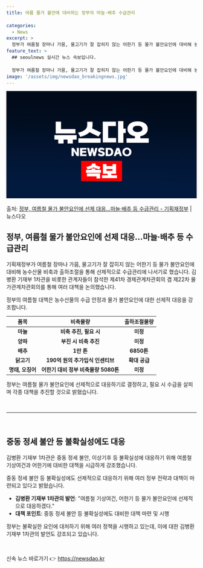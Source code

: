 ```yaml
---
title: 여름 물가 불안에 대비하는 정부의 마늘·배추 수급관리

categories:
  - News
excerpt: >
  정부가 여름철 장마나 가뭄, 물고기가 잘 잡히지 않는 어한기 등 물가 불안요인에 대비해 농수산물 비축과 출하…
feature_text: >
  ## seoulnews 실시간 뉴스 속보입니다.

  정부가 여름철 장마나 가뭄, 물고기가 잘 잡히지 않는 어한기 등 물가 불안요인에 대비해 농수산물 비축과 출하…
image: '/assets/img/newsdao_breakingnews.jpg'
---
```


![뉴스다오 속보](/assets/img/newsdao_breakingnews.jpg)

<p>출처: <a href="https://newsdao.kr/3892" rel="dofollow">정부, 여름철 물가 불안요인에 선제 대응…마늘·배추 등 수급관리 - 기획재정부</a> | 뉴스다오</p>

<h2 data-ke-size="size26">정부, 여름철 물가 불안요인에 선제 대응…마늘·배추 등 수급관리</h2>
기획재정부가 여름철 장마나 가뭄, 물고기가 잘 잡히지 않는 어한기 등 물가 불안요인에 대비해 농수산물 비축과 출하조절을 통해 선제적으로 수급관리에 나서기로 했습니다. 김병환 기재부 1차관을 비롯한 관계자들이 참석한 제41차 경제관계차관회의 겸 제22차 물가관계차관회의를 통해 여러 대책을 논의했습니다.

<p data-ke-size="size16">정부의 여름철 대책은 농수산물의 수급 안정과 물가 불안요인에 대한 선제적 대응을 강조합니다.</p>

<table>
	<thead>
		<tr>
			<th style="text-align: center;">품목</th>
			<th style="text-align: center;">비축물량</th>
			<th style="text-align: center;">출하조절물량</th>
		</tr>
	</thead>
	<tbody>
		<tr>
			<td style="text-align: center;"><b>마늘</b></td>
			<td style="text-align: center;"><b>비축 추진, 필요 시</b></td>
			<td style="text-align: center;"><b>미정</b></td>
		</tr>
		<tr>
			<td style="text-align: center;"><b>양파</b></td>
			<td style="text-align: center;"><b>부진 시 비축 추진</b></td>
			<td style="text-align: center;"><b>미정</b></td>
		</tr>
		<tr>
			<td style="text-align: center;"><b>배추</b></td>
			<td style="text-align: center;"><b>1만 톤</b></td>
			<td style="text-align: center;"><b>6850톤</b></td>
		</tr>
		<tr>
			<td style="text-align: center;"><b>닭고기</b></td>
			<td style="text-align: center;"><b>190억 원의 추가입식 인센티브</b></td>
			<td style="text-align: center;"><b>확대 공급</b></td>
		</tr>
		<tr>
			<td style="text-align: center;"><b>명태, 오징어</b></td>
			<td style="text-align: center;"><b>어한기 대비 정부 비축물량 5080톤</b></td>
			<td style="text-align: center;"><b>미정</b></td>
		</tr>
	</tbody>
</table>

<p data-ke-size="size16">정부는 여름철 물가 불안요인에 선제적으로 대응하기로 결정하고, 필요 시 수급을 살피며 각종 대책을 추진할 것으로 밝혔습니다.</p>

<p data-ke-size="size16">&nbsp;</p>

<hr>

<p data-ke-size="size16">&nbsp;</p>

<h2 data-ke-size="size26">중동 정세 불안 등 불확실성에도 대응</h2>
김병환 기재부 1차관은 중동 정세 불안, 이상기후 등 불확실성에 대응하기 위해 여름철 기상여건과 어한기에 대비한 대책을 시급하게 강조했습니다.

<p data-ke-size="size16">중동 정세 불안 등 불확실성에도 선제적으로 대응하기 위해 여러 정부 전략과 대책이 마련되고 있다고 밝혔습니다.</p>

<ul>
	<li><b>김병환 기재부 1차관의 발언</b>: "여름철 기상여건, 어한기 등 물가 불안요인에 선제적으로 대응하겠다."</li>
	<li><b>대책 포인트</b>: 중동 정세 불안 등 불확실성에도 대비한 대책 마련 및 시행</li>
</ul>

<p data-ke-size="size16">정부는 불확실한 요인에 대처하기 위해 여러 정책을 시행하고 있는데, 이에 대한 김병환 기재부 1차관의 발언도 강조되고 있습니다.</p>

<p data-ke-size="size16">&nbsp;</p> 

신속 뉴스 바로가기 👉 <a href="https://newsdao.kr" rel="dofollow">https://newsdao.kr</a>



